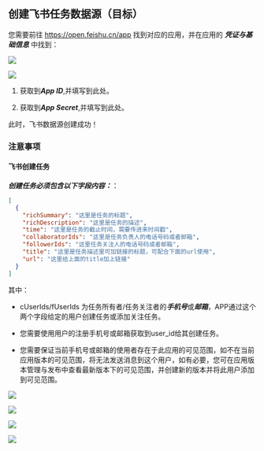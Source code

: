 ## 创建飞书任务数据源（目标）

您需要前往 https://open.feishu.cn/app 找到对应的应用，并在应用的 ***凭证与基础信息*** 中找到：

![](https://tapdata-bucket-01.oss-cn-beijing.aliyuncs.com/FeiShu/doc/findApp.PNG)

![](https://tapdata-bucket-01.oss-cn-beijing.aliyuncs.com/FeiShu/doc/appIdAndSecret.PNG)

1. 获取到***App ID***,并填写到此处。

2. 获取到***App Secret***,并填写到此处。

此时，飞书数据源创建成功！

### 注意事项

#### 飞书创建任务

***创建任务必须包含以下字段内容：***：

```json
[
  {
    "richSummary": "这里是任务的标题",
    "richDescription": "这里是任务的描述",
    "time": "这里是任务的截止时间，需要传进来时间戳",
    "collaboratorIds": "这里是任务负责人的电话号码或者邮箱",
    "followerIds": "这里任务关注人的电话号码或者邮箱",
    "title": "这里是任务描述里可加链接的标题，可配合下面的url使用",
    "url": "这里给上面的title加上链接"
  }
]
```

其中：
- cUserIds/fUserIds 为任务所有者/任务关注者的***手机号***或***邮箱***，APP通过这个两个字段给定的用户创建任务或添加关注任务。

- 您需要使用用户的注册手机号或邮箱获取到user_id给其创建任务。

- 您需要保证当前手机号或邮箱的使用者存在于此应用的可见范围，如不在当前应用版本的可见范围，将无法发送消息到这个用户，如有必要，您可在应用版本管理与发布中查看最新版本下的可见范围，并创建新的版本并将此用户添加到可见范围。

![](https://tapdata-bucket-01.oss-cn-beijing.aliyuncs.com/FeiShu/doc/version.PNG)

![](https://tapdata-bucket-01.oss-cn-beijing.aliyuncs.com/FeiShu/doc/rang.PNG)

![](https://tapdata-bucket-01.oss-cn-beijing.aliyuncs.com/FeiShu/doc/createdVersion.PNG)

![](https://tapdata-bucket-01.oss-cn-beijing.aliyuncs.com/FeiShu/doc/modifyRang.PNG)
